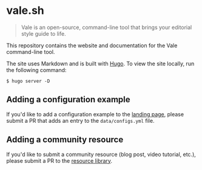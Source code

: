# vale.sh

> Vale is an open-source, command-line tool that brings your editorial style
> guide to life.

This repository contains the website and documentation for the Vale
command-line tool.

The site uses Markdown and is built with [Hugo][1]. To view the site locally,
run the following command:

```console
$ hugo server -D
```

## Adding a configuration example

If you'd like to add a configuration example to the [landing page][2], please
submit a PR that adds an entry to the `data/configs.yml` file.

## Adding a community resource

If you'd like to submit a community resource (blog post, video tutorial, etc.),
please submit a PR to the [resource library][4].

[1]: https://gohugo.io/
[2]: https://vale.sh/#users
[3]: https://vale.sh/docs/
[4]: https://github.com/errata-ai/library
